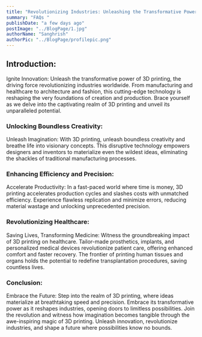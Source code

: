 ```yaml
---
title: "Revolutionizing Industries: Unleashing the Transformative Power of 3D Printing"
summary: "FAQs "
publishDate: "a few days ago"
postImage: "../BlogPage/1.jpg"
authorName: "Sanghrish"
authorPic: "../BlogPage/profilepic.png"
---
```


## Introduction:

Ignite Innovation: Unleash the transformative power of 3D printing, the driving force revolutionizing industries worldwide. From manufacturing and healthcare to architecture and fashion, this cutting-edge technology is reshaping the very foundations of creation and production. Brace yourself as we delve into the captivating realm of 3D printing and unveil its unparalleled potential.

### Unlocking Boundless Creativity:

Unleash Imagination: With 3D printing, unleash boundless creativity and breathe life into visionary concepts. This disruptive technology empowers designers and inventors to materialize even the wildest ideas, eliminating the shackles of traditional manufacturing processes.

### Enhancing Efficiency and Precision:

Accelerate Productivity: In a fast-paced world where time is money, 3D printing accelerates production cycles and slashes costs with unmatched efficiency. Experience flawless replication and minimize errors, reducing material wastage and unlocking unprecedented precision.

### Revolutionizing Healthcare:

Saving Lives, Transforming Medicine: Witness the groundbreaking impact of 3D printing on healthcare. Tailor-made prosthetics, implants, and personalized medical devices revolutionize patient care, offering enhanced comfort and faster recovery. The frontier of printing human tissues and organs holds the potential to redefine transplantation procedures, saving countless lives.

### Conclusion:

Embrace the Future: Step into the realm of 3D printing, where ideas materialize at breathtaking speed and precision. Embrace its transformative power as it reshapes industries, opening doors to limitless possibilities. Join the revolution and witness how imagination becomes tangible through the awe-inspiring magic of 3D printing. Unleash innovation, revolutionize industries, and shape a future where possibilities know no bounds.
